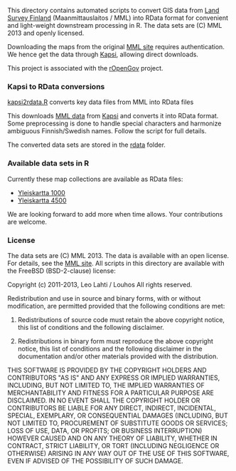 This directory contains automated scripts to convert GIS data from [Land Survey Finland](http://www.maanmittauslaitos.fi/aineistot-palvelut/latauspalvelut/avoimien-aineistojen-tiedostopalvelu) (Maanmittauslaitos / MML) into RData format for convenient and light-weight downstream processing in R. The data sets are (C) MML 2013 and openly licensed.

Downloading the maps from the original [MML site](http://www.maanmittauslaitos.fi/aineistot-palvelut/latauspalvelut/avoimien-aineistojen-tiedostopalvelu) requires authentication. We hence get the data through [Kapsi](http://kartat.kapsi.fi/http://kartat.kapsi.fi/), allowing direct downloads.

This project is associated with the [rOpenGov](http://ropengov.github.io/) project.


### Kapsi to RData conversions

[kapsi2rdata.R](kapsi2rdata.R) converts key data files from MML into RData files

This downloads [MML
data](http://www.maanmittauslaitos.fi/aineistot-palvelut/latauspalvelut/avoimien-aineistojen-tiedostopalvelu)
from [Kapsi](http://kartat.kapsi.fi/) and converts it into RData
format. Some preprocessing is done to handle special characters and
harmonize ambiguous Finnish/Swedish names. Follow the script for full
details.

The converted data sets are stored in the
[rdata](https://github.com/avoindata/mml/tree/master/rdata) folder.

### Available data sets in R

Currently these map collections are available as RData files:

 * [Yleiskartta 1000](http://www.maanmittauslaitos.fi/digituotteet/yleiskartta-11-000-000)
 * [Yleiskartta 4500](http://www.maanmittauslaitos.fi/digituotteet/yleiskartta-14-500-000)

We are looking forward to add more when time allows. Your
contributions are welcome.


### License

The data sets are (C) MML 2013. The data is available with an open license. For details, see the [MML site](http://www.maanmittauslaitos.fi/node/6417). All scripts in this directory are available with the FreeBSD (BSD-2-clause) license:

Copyright (c) 2011-2013, Leo Lahti / Louhos
All rights reserved.

Redistribution and use in source and binary forms, with or without modification, are permitted provided that the following conditions are met:

1. Redistributions of source code must retain the above copyright notice, this list of conditions and the following disclaimer.

2. Redistributions in binary form must reproduce the above copyright notice, this list of conditions and the following disclaimer in the documentation and/or other materials provided with the distribution.

THIS SOFTWARE IS PROVIDED BY THE COPYRIGHT HOLDERS AND CONTRIBUTORS "AS IS" AND ANY EXPRESS OR IMPLIED WARRANTIES, INCLUDING, BUT NOT LIMITED TO, THE IMPLIED WARRANTIES OF MERCHANTABILITY AND FITNESS FOR A PARTICULAR PURPOSE ARE DISCLAIMED. IN NO EVENT SHALL THE COPYRIGHT HOLDER OR CONTRIBUTORS BE LIABLE FOR ANY DIRECT, INDIRECT, INCIDENTAL, SPECIAL, EXEMPLARY, OR CONSEQUENTIAL DAMAGES (INCLUDING, BUT NOT LIMITED TO, PROCUREMENT OF SUBSTITUTE GOODS OR SERVICES; LOSS OF USE, DATA, OR PROFITS; OR BUSINESS INTERRUPTION) HOWEVER CAUSED AND ON ANY THEORY OF LIABILITY, WHETHER IN CONTRACT, STRICT LIABILITY, OR TORT (INCLUDING NEGLIGENCE OR OTHERWISE) ARISING IN ANY WAY OUT OF THE USE OF THIS SOFTWARE, EVEN IF ADVISED OF THE POSSIBILITY OF SUCH DAMAGE.
